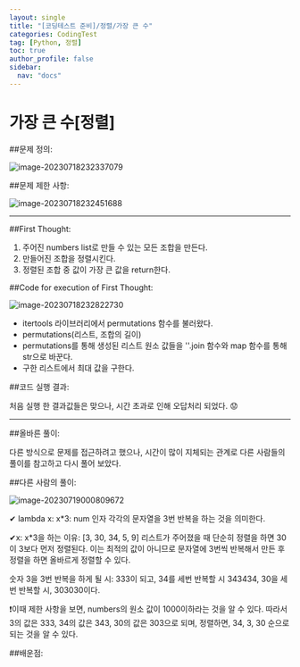 ```yaml
---
layout: single
title: "[코딩테스트 준비]/정렬/가장 큰 수"
categories: CodingTest
tag: [Python, 정렬]
toc: true
author_profile: false
sidebar:
  nav: "docs"
---
```


# 가장 큰 수[정렬]



##문제 정의:

![image-20230718232337079](D:\edjjincode-github-blog\edjjincode.github.io\images\2023-07-18-third\image-20230718232337079.png)

##문제 제한 사항:

![image-20230718232451688](D:\edjjincode-github-blog\edjjincode.github.io\images\2023-07-18-third\image-20230718232451688.png)



---



##First Thought:



1. 주어진 numbers list로 만들 수 있는 모든 조합을 만든다.
2. 만들어진 조합을 정렬시킨다.
3. 정렬된 조합 중 값이 가장 큰 값을 return한다.



##Code for execution of First Thought:

![image-20230718232822730](D:\edjjincode-github-blog\edjjincode.github.io\images\2023-07-18-third\image-20230718232822730.png)

* itertools 라이브러리에서 permutations 함수를 불러왔다.
* permutations(리스트, 조합의 길이)
* permutations를 통해 생성된 리스트 원소 값들을 ''.join 함수와 map 함수를 통해 str으로 바꾼다.
* 구한 리스트에서 최대 값을 구한다.



##코드 실행 결과:



처음 실행 한 결과값들은 맞으나, 시간 초과로 인해 오답처리 되었다. 😟



---



##올바른 풀이:



다른 방식으로 문제를 접근하려고 했으나, 시간이 많이 지체되는 관계로 다른 사람들의 풀이를 참고하고 다시 풀어 보았다.



##다른 사람의 풀이:

![image-20230719000809672](D:\edjjincode-github-blog\edjjincode.github.io\images\2023-07-18-third\image-20230719000809672.png)



✔ lambda x: x*3: num 인자 각각의 문자열을 3번 반복을 하는 것을 의미한다.

✔x: x*3을 하는 이유: [3, 30, 34, 5, 9] 리스트가 주어졌을 때 단순히 정렬을 하면 30이 3보다 먼저 정렬된다. 이는 최적의 값이 아니므로 문자열에 3번씩 반복해서 만든 후 정렬을 하면 올바르게 정렬할 수 있다.

숫자 3을 3번 반복을 하게 될 시: 333이 되고, 34를 세번 반복할 시 343434, 30을 세번 반복할 시, 303030이다. 

❗이때 제한 사항을 보면, numbers의 원소 값이 1000이하라는 것을 알 수 있다. 따라서 3의 값은 333, 34의 값은 343, 30의 값은 303으로 되며, 정렬하면, 34, 3, 30 순으로 되는 것을 알 수 있다.



##배운점:





